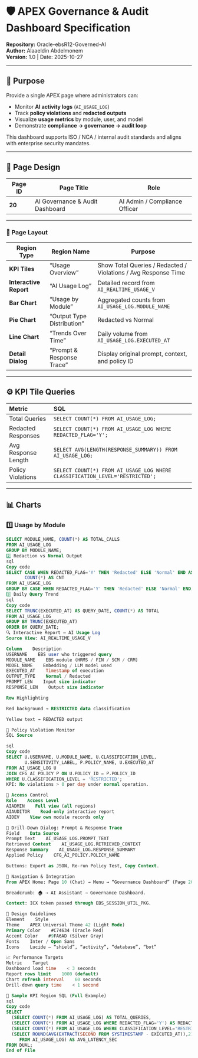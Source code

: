 # 🛡️ APEX Governance & Audit Dashboard Specification

**Repository:** Oracle-ebsR12-Governed-AI  
**Author:** Alaaeldin Abdelmonem  
**Version:** 1.0 | Date: 2025-10-27  

---

## 🎯 Purpose

Provide a single APEX page where administrators can:

- Monitor **AI activity logs** (`AI_USAGE_LOG`)
- Track **policy violations** and **redacted outputs**
- Visualize **usage metrics** by module, user, and model
- Demonstrate **compliance → governance → audit loop**

This dashboard supports ISO / NCA / internal audit standards and aligns with enterprise security mandates.

---

## 🧱 Page Design

| Page ID | Page Title                      | Role                          |
| ------- | ------------------------------- | ----------------------------- |
| **20**  | AI Governance & Audit Dashboard | AI Admin / Compliance Officer |

---

### 🧩 Page Layout

| Region Type            | Region Name                | Purpose                                                        |
| ---------------------- | -------------------------- | -------------------------------------------------------------- |
| **KPI Tiles**          | “Usage Overview”           | Show Total Queries / Redacted / Violations / Avg Response Time |
| **Interactive Report** | “AI Usage Log”             | Detailed record from `AI_REALTIME_USAGE_V`                     |
| **Bar Chart**          | “Usage by Module”          | Aggregated counts from `AI_USAGE_LOG.MODULE_NAME`              |
| **Pie Chart**          | “Output Type Distribution” | Redacted vs Normal                                             |
| **Line Chart**         | “Trends Over Time”         | Daily volume from `AI_USAGE_LOG.EXECUTED_AT`                   |
| **Detail Dialog**      | “Prompt & Response Trace”  | Display original prompt, context, and policy ID                |

---

## ⚙️ KPI Tile Queries

| Metric              | SQL                                                                          |
|:------------------- |:---------------------------------------------------------------------------- |
| Total Queries       | `SELECT COUNT(*) FROM AI_USAGE_LOG;`                                         |
| Redacted Responses  | `SELECT COUNT(*) FROM AI_USAGE_LOG WHERE REDACTED_FLAG='Y';`                 |
| Avg Response Length | `SELECT AVG(LENGTH(RESPONSE_SUMMARY)) FROM AI_USAGE_LOG;`                    |
| Policy Violations   | `SELECT COUNT(*) FROM AI_USAGE_LOG WHERE CLASSIFICATION_LEVEL='RESTRICTED';` |

---

## 📊 Charts

### 1️⃣ Usage by Module

```sql
SELECT MODULE_NAME, COUNT(*) AS TOTAL_CALLS
FROM AI_USAGE_LOG
GROUP BY MODULE_NAME;
2️⃣ Redaction vs Normal Output
sql
Copy code
SELECT CASE WHEN REDACTED_FLAG='Y' THEN 'Redacted' ELSE 'Normal' END AS TYPE,
       COUNT(*) AS CNT
FROM AI_USAGE_LOG
GROUP BY CASE WHEN REDACTED_FLAG='Y' THEN 'Redacted' ELSE 'Normal' END;
3️⃣ Daily Query Trend
sql
Copy code
SELECT TRUNC(EXECUTED_AT) AS QUERY_DATE, COUNT(*) AS TOTAL
FROM AI_USAGE_LOG
GROUP BY TRUNC(EXECUTED_AT)
ORDER BY QUERY_DATE;
🔍 Interactive Report – AI Usage Log
Source View: AI_REALTIME_USAGE_V

Column    Description
USERNAME    EBS user who triggered query
MODULE_NAME    EBS module (HRMS / FIN / SCM / CRM)
MODEL_NAME    Embedding / LLM model used
EXECUTED_AT    Timestamp of execution
OUTPUT_TYPE    Normal / Redacted
PROMPT_LEN    Input size indicator
RESPONSE_LEN    Output size indicator

Row Highlighting

Red background → RESTRICTED data classification

Yellow text → REDACTED output

🧮 Policy Violation Monitor
SQL Source

sql
Copy code
SELECT U.USERNAME, U.MODULE_NAME, U.CLASSIFICATION_LEVEL,
       U.SENSITIVITY_LABEL, P.POLICY_NAME, U.EXECUTED_AT
FROM AI_USAGE_LOG U
JOIN CFG_AI_POLICY P ON U.POLICY_ID = P.POLICY_ID
WHERE U.CLASSIFICATION_LEVEL = 'RESTRICTED';
KPI: No violations > 0 per day under normal operation.

🔐 Access Control
Role    Access Level
AIADMIN    Full view (all regions)
AIAUDITOR    Read-only interactive report
AIDEV    View own module records only

🧾 Drill-Down Dialog: Prompt & Response Trace
Field    Data Source
Prompt Text    AI_USAGE_LOG.PROMPT_TEXT
Retrieved Context    AI_USAGE_LOG.RETRIEVED_CONTEXT
Response Summary    AI_USAGE_LOG.RESPONSE_SUMMARY
Applied Policy    CFG_AI_POLICY.POLICY_NAME

Buttons: Export as JSON, Re-run Policy Test, Copy Context.

🧭 Navigation & Integration
From APEX Home: Page 10 (Chat) → Menu → “Governance Dashboard” (Page 20).

Breadcrumb: 🏠 → AI Assistant → Governance Dashboard.

Context: ICX token passed through EBS_SESSION_UTIL_PKG.

🎨 Design Guidelines
Element    Style
Theme    APEX Universal Theme 42 (Light Mode)
Primary Color    #C74634 (Oracle Red)
Accent Color    #9FA6AD (Silver Gray)
Fonts    Inter / Open Sans
Icons    Lucide – “shield”, “activity”, “database”, “bot”

📈 Performance Targets
Metric    Target
Dashboard load time    < 3 seconds
Report rows limit    1000 (default)
Chart refresh interval    60 seconds
Drill-down query time    < 1 second

🧾 Sample KPI Region SQL (Full Example)
sql
Copy code
SELECT
  (SELECT COUNT(*) FROM AI_USAGE_LOG) AS TOTAL_QUERIES,
  (SELECT COUNT(*) FROM AI_USAGE_LOG WHERE REDACTED_FLAG='Y') AS REDACTED,
  (SELECT COUNT(*) FROM AI_USAGE_LOG WHERE CLASSIFICATION_LEVEL='RESTRICTED') AS POLICY_VIOLATIONS,
  (SELECT ROUND(AVG(EXTRACT(SECOND FROM SYSTIMESTAMP - EXECUTED_AT)),2)
     FROM AI_USAGE_LOG) AS AVG_LATENCY_SEC
FROM DUAL;
End of File

 
```

